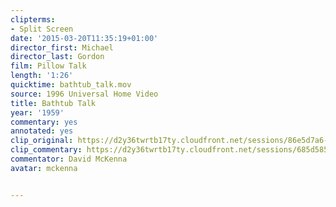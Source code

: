 ```yaml
---
clipterms:
- Split Screen
date: '2015-03-20T11:35:19+01:00'
director_first: Michael
director_last: Gordon
film: Pillow Talk
length: '1:26'
quicktime: bathtub_talk.mov
source: 1996 Universal Home Video
title: Bathtub Talk
year: '1959'
commentary: yes
annotated: yes
clip_original: https://d2y36twrtb17ty.cloudfront.net/sessions/86e5d7a6-53e6-4f6c-9dad-a9b30173abfd/b4ec6757-ed3a-4f39-a836-a9b30173ac07-2b270f01-2006-4e41-9fbb-a9b301749663.mp4
clip_commentary: https://d2y36twrtb17ty.cloudfront.net/sessions/685d5853-619e-411c-8fde-a9b30173aa62/ee356dc2-1f69-4596-818c-a9b30173aa6c-9be631a7-6980-4174-a394-a9b301746aff.mp4
commentator: David McKenna
avatar: mckenna


---
```

